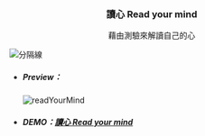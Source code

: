 <h3 align=center>讀心 Read your mind</h3>
<div align=center>藉由測驗來解讀自己的心</div>

![分隔線](http://free-line-design.com/b/b_simple_38/png/b_simple_38_0L.png)

- ##### Preview：

  ![readYourMind](https://i.imgur.com/3JfeRdJ.jpg)

- ##### DEMO：[讀心 Read your mind](https://ellallu0903.github.io/vue-readYourMind/#/)
